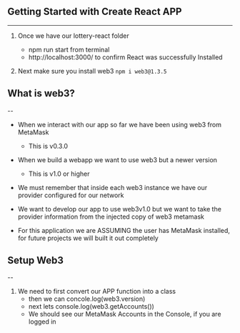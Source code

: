 ## Getting Started with Create React APP
---

1. Once we have our lottery-react folder
    - npm run start from terminal
    - http://localhost:3000/ to confirm React was successfully Installed

2.  Next make sure you install web3
    ``npm i web3@1.3.5``



## What is web3?
--

- When we interact with our app so far we have been using web3 from MetaMask
    - This is v0.3.0


- When we build a webapp we want to use web3 but a newer version
    - This is v1.0 or higher

- We must remember that inside each web3 instance we have our provider configured for our network
- We want to develop our app to use web3v1.0 but we want to take the provider information from the injected copy of web3 metamask
- For this application we are ASSUMING the user has MetaMask installed, for future projects we will built it out completely


## Setup Web3
--

1. We need to first convert our APP function into a class
    - then we can concole.log(web3.version)
    - next lets console.log(web3.getAccounts())
    - We should see our MetaMask Accounts in the Console, if you are logged in